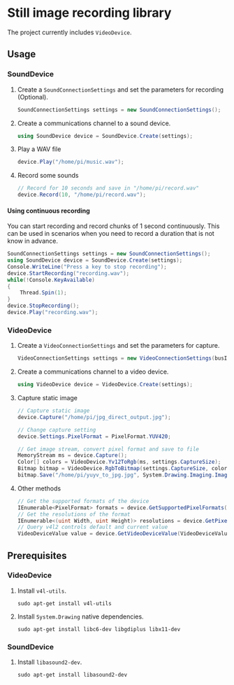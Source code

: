 # Still image recording library

The project currently includes `VideoDevice`.

## Usage

### SoundDevice


1. Create a `SoundConnectionSettings` and set the parameters for recording (Optional).
    ```C#
    SoundConnectionSettings settings = new SoundConnectionSettings();
    ```
2. Create a communications channel to a sound device.
    ```C#
    using SoundDevice device = SoundDevice.Create(settings);
    ```
3. Play a WAV file
    ```C#
    device.Play("/home/pi/music.wav");
    ```
4. Record some sounds
    ```C#
    // Record for 10 seconds and save in "/home/pi/record.wav"
    device.Record(10, "/home/pi/record.wav");
    ```

#### Using continuous recording

You can start recording and record chunks of 1 second continuously. This can be used in scenarios when you need to record a duration that is not know in advance. 

```csharp
SoundConnectionSettings settings = new SoundConnectionSettings();
using SoundDevice device = SoundDevice.Create(settings);
Console.WriteLine("Press a key to stop recording");
device.StartRecording("recording.wav");
while(!Console.KeyAvailable)
{
    Thread.Spin(1);
}
device.StopRecording();
device.Play("recording.wav");
```

### VideoDevice

1. Create a `VideoConnectionSettings` and set the parameters for capture.
    ```C#
    VideoConnectionSettings settings = new VideoConnectionSettings(busId: 0, captureSize: (2560, 1920), pixelFormat: PixelFormat.YUYV);
    ```
2. Create a communications channel to a video device.
    ```C#
    using VideoDevice device = VideoDevice.Create(settings);
    ```
3. Capture static image
    ```C#
    // Capture static image
    device.Capture("/home/pi/jpg_direct_output.jpg");

    // Change capture setting
    device.Settings.PixelFormat = PixelFormat.YUV420;

    // Get image stream, convert pixel format and save to file
    MemoryStream ms = device.Capture();
    Color[] colors = VideoDevice.Yv12ToRgb(ms, settings.CaptureSize);
    Bitmap bitmap = VideoDevice.RgbToBitmap(settings.CaptureSize, colors);
    bitmap.Save("/home/pi/yuyv_to_jpg.jpg", System.Drawing.Imaging.ImageFormat.Jpeg);
    ```
4. Other methods
    ```C#
    // Get the supported formats of the device
    IEnumerable<PixelFormat> formats = device.GetSupportedPixelFormats();
    // Get the resolutions of the format
    IEnumerable<(uint Width, uint Height)> resolutions = device.GetPixelFormatResolutions(PixelFormat.YUYV));
    // Query v4l2 controls default and current value
    VideoDeviceValue value = device.GetVideoDeviceValue(VideoDeviceValueType.Rotate);
    ```

## Prerequisites

### VideoDevice

1. Install `v4l-utils`.
    ```
    sudo apt-get install v4l-utils
    ```
2. Install `System.Drawing` native dependencies.
    ```
    sudo apt-get install libc6-dev libgdiplus libx11-dev
    ```

### SoundDevice

1. Install `libasound2-dev`.
    ```
    sudo apt-get install libasound2-dev
    ```
